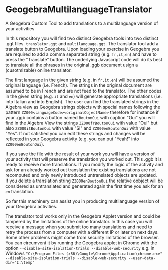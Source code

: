 # GeogebraMultilanguageTranslator
A Geogebra Custom Tool to add translations to a multilanguage version of your activities

In this repository you will find two distinct Geogebra tools into two distinct .ggt files. ```translator.ggt``` and ```multilanguage.ggt```. The translator tool add a translate button to Geogebra. Upon loading your exercise in Geogebra you are required to add a comma separated string (e.g. ```fr,it,en```) and have to press the "Translate" button. The underlying Javascript code will do its best to translate all the phrases in the original .ggb document usign a (cusotmizable) online translator. 

The first language in the given string (e.g. in ```fr,it,en```) will be assumed the original language (i.e. French). The strings in the original document are assumed to be in French and are not feed to the translator. The other codes in the given string (e.g. ```it``` and ```en```) will generate appropriate translations (i.e. into Italian and into English). The user can find the translated strings in the Algebra view as Geogebra strings objects with special names following the pattern ```ZZ000<languageCode><originalObjectName>``` therefore for instance if your .ggb contains a button named ```BoutonOui``` with caption "Oui" you will find in the Algebra View the strings
```ZZ000frBoutonOui``` with value "Oui" but also ```ZZ000itBoutonOui``` with value "Si" and ```ZZ000enBoutonOui``` with value "Yes". If not satisfied you can edit these strings and changes will be reflected in your Geogebra activity (e.g. you can put "Yeah!" into ```ZZ000enBoutonOui```).

If you save the file with the result of your work you will have a version of your activity that will preserve the translation you worked out. This .ggb it is ready to receive more translations. If you modify the logic of the activity and ask for an already worked out translation the existing translations are not recomputed and only newly introduced  untranslated objects are updated.  
If you delete a translation string ```ZZ000enBoutonOui```  the relative oobject will be considered as untranslated and generated again the first time you ask for an ```en``` translation.

So far this machinery can assist you in producing multilanguage version of your Geogebra activities.

The translator tool works only in the Geogebra Applet version and could be tampered by the limitations of the online translator.
In this case you will receive a message when you submit too many translations and need to retry the process from a computer with a different IP or later on next days. Some other problems might come from security limitations of the browser. You can circumvent it by running the Geogebra applet in Chrome with the option ```--disable-site-isolation-trials --disable-web-security``` 
e.g. in Windows ```"C:\Program Files (x86)\Google\Chrome\Application\chrome.exe" --disable-site-isolation-trials --disable-web-security --user-data-dir="I:\temp"```
